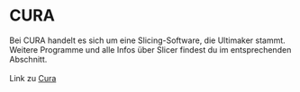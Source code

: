 # CURA

Bei CURA handelt es sich um eine Slicing-Software, die Ultimaker stammt. Weitere Programme und alle Infos über Slicer findest du im entsprechenden Abschnitt.\
\
Link zu [Cura](https://ultimaker.com/de/software/ultimaker-cura)
